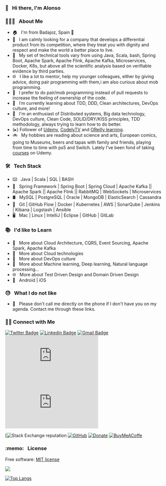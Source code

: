 ### 👋 &nbsp; Hi there, I'm Alonso

### 👨🏻‍💻 &nbsp; About Me

- 🏠 &nbsp; I'm from Badajoz, Spain 🥘
- 💼 &nbsp; I am calmly looking for a company that develops a differential product from its competition, where they treat you with dignity and respect and make the world a better place to live.
- 🔨 &nbsp; My set of technical tools vary from using Java, Scala, bash, Spring Boot, Apache Spark, Apache Flink, Apache Kafka, Microservices, Docker, K8s, but above all the scientific analysis based on verifiable evidence by third parties.
- 🌐 &nbsp; I like a lot to mentor, help my younger colleagues, either by giving advice, doing pair programming with them,i am also curious about mob programming.
- 📱 &nbsp; I prefer to do pair/mob programming instead of pull requests to increase the feeling of ownership of the code.
- 🌱 &nbsp; I’m currently learning about TDD, DDD, Clean architectures, DevOps culture, and more!
- 🤔 &nbsp; I'm an enthusiast of Distributed systems, Big data technology, DevOps culture, Clean Code, SOLID/DRY/KISS principles, TDD methodology, always trying to learn how to do better.
- {▸} Follower of [Udemy](https://www.udemy.com), [CodelyTV](https://github.com/CodelyTV) and [OReilly learning](https://learning.oreilly.com/create-trial/?next=%2Fhome%2F).
- 🚲 &nbsp; My hobbies are reading about science and arts, European comics, going to Museums, beers and tapas with family and friends, playing from time to time with ps5 and Switch. Lately I've been fond of taking [courses](https://github.com/alonsoir/alonsoir.github.io/tree/master/certs) on Udemy.

### 🛠 &nbsp; Tech Stack

- ⌨️ &nbsp; Java | Scala | SQL | BASH
- 🧰 &nbsp; Spring Framework | Spring Boot | Spring Cloud | Apache Kafka || Apache Spark || Apache Flink || RabbitMQ | WebSockets | Microservices
- 🛢 &nbsp; MySQL | PostgreSQL | Oracle | MongoDB | ElasticSearch | Cassandra
- 🔧 &nbsp; Git | GitHub Flow | Docker | Kubernetes | AWS | SonarQube | Jenkins | Kibana | Logstash | Ansible
- 🖥 &nbsp; Mac | Linux | IntelliJ | Eclipse | GitHub | GitLab


### 📚 &nbsp; I'd like to Learn

- 🌱 &nbsp; More about Cloud Architecture, CQRS, Event Sourcing, Apache Spark, Apache Kafka  
- 🔧 &nbsp; More about Cloud technologies
- 📝 &nbsp; More about DevOps culture
- 🧰 &nbsp; More about Machine learning, Deep learning, Natural language processing...
- 🌐 &nbsp; More about Test Driven Design and Domain Driven Design
- 📱 &nbsp; Android | iOS

### :sweat: &nbsp; What I do not like

- :raised_hands: &nbsp; Please don't call me directly on the phone if I don't have you on my agenda. Contact me through these links.

<h3> 🤝🏻 Connect with Me </h3>

<!--[![Website Badge](https://img.shields.io/badge/www.alvaroalbiach.com--lightgrey?style=flat&logo=Google-Chrome&logoColor=white&link=https://www.alvaroalbiach.com)](https://www.alvaroalbiach.com/)-->
[![Twitter Badge](https://img.shields.io/twitter/follow/alonso_isidoro?style=social])](https://twitter.com/alonso_Isidoro)
[![Linkedin Badge](https://img.shields.io/badge/Alonso%20Isidoro%20Román--blue?style=flat&logo=Linkedin&logoColor=white&link=https://www.linkedin.com/in/alonso-isidoro-roman-8ab57445/)](https://www.linkedin.com/in/alonso-isidoro-roman-8ab57445/)
[![Gmail Badge](https://img.shields.io/badge/alonsoir@gmail.com--red?style=flat&logo=gmail&logoColor=white&link=mailto:alonsoir@gmail.com)](mailto:alonsoir@gmail.com)
[![Spanish CV Badge](https://img.shields.io/badge/Spanish%20CV--yellow?style=flat&logo=cv&logoColor=white&link=https://github.com/alonsoir/alonsoir.github.io/blob/master/CV/Mi%20CV%20En%20Español%20para%20SOPRA%20A3%202.pdf)](https://github.com/alonsoir/alonsoir.github.io/blob/master/CV/Mi%20CV%20En%20Español%20para%20SOPRA%20A3%202.pdf)
[![English CV Badge](https://img.shields.io/badge/English%20CV--red?style=flat&logo=cv&logoColor=black&link=https://github.com/alonsoir/alonsoir.github.io/blob/master/CV/Alonso_Isidoro_Román_-_Software_Artesan-Sept-2021.pdf)](https://github.com/alonsoir/alonsoir.github.io/blob/master/CV/Alonso_Isidoro_Román_-_Software_Artesan-Sept-2021.pdf)


[![Stack Exchange reputation](https://github-stack-overflow-stats.vercel.app/api/index?user=449303&site=stackoverflow) 
[![GitHub](https://img.shields.io/github/license/aironman/stackoverflow.svg)](https://github.com/aironman/stackoverflow/blob/master/LICENSE)
[![Donate](https://img.shields.io/badge/donate-PayPal-blue.svg?logo=paypal)](https://paypal.me/AIsidoroRoman?locale.x=es_ES)
[![BuyMeACoffe](https://www.buymeacoffee.com/assets/img/custom_images/orange_img.png)](https://www.buymeacoffee.com/aironman)

<h3> :memo: &nbsp; License </h3>

Free software: [MIT license](https://github.com/alonsoir/stackoverflow/blob/master/LICENSE)

<!-- themes can be dark, radical, merko, gruvbox, tokyonight, onedark, cobalt, synthwave, highcontrast, dracula
-->
<a href="https://github.com/anuraghazra/convoychat">
  <img align="center" src="https://github-readme-stats.vercel.app/api?username=alonsoir&count_private=true&show_icons=true&theme=tokyonight" />
</a>

[![Top Langs](https://github-readme-stats.vercel.app/api/top-langs/?username=alonsoir&theme=tokyonight)](https://github.com/anuraghazra/github-readme-stats)


<!--
<a href="https://stackoverflow.com/users/449303/aironman?tab=profile"><img src="https://stackoverflow.com/users/flair/449303.png" width="100" height="28" alt="profile for aironman at Stack Overflow, Q&amp;A for professional and enthusiast software Engineer" title="profile for aironman at Stack Overflow, Q&amp;A for professional and enthusiast software Engineer"></a>
-->
